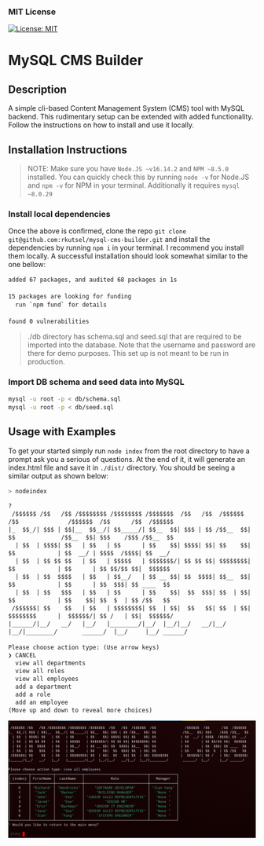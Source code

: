 ### MIT License

[![License: MIT](https://img.shields.io/badge/License-MIT-yellow.svg)](https://opensource.org/licenses/MIT)

# MySQL CMS Builder

## Description

A simple cli-based Content Management System (CMS) tool with MySQL backend. This rudimentary setup can be extended with added functionality. Follow the instructions on how to install and use it locally.

## Installation Instructions

> NOTE: Make sure you have `Node.JS ~v16.14.2` and `NPM ~8.5.0` installed. You can quickly check this by running `node -v` for Node.JS and `npm -v` for NPM in your terminal. Additionally it requires `mysql ~8.0.29`

### Install local dependencies

Once the above is confirmed, clone the repo `git clone git@github.com:rkutsel/mysql-cms-builder.git` and install the dependencies by running `npm i` in your terminal. I recommend you install them locally. A successful installation should look somewhat similar to the one bellow:

```bash
added 67 packages, and audited 68 packages in 1s

15 packages are looking for funding
  run `npm fund` for details

found 0 vulnerabilities
```

> ./db directory has schema.sql and seed.sql that are required to be imported into the database. Note that the username and password are there for demo purposes. This set up is not meant to be run in production.

### Import DB schema and seed data into MySQL

```bash
mysql -u root -p < db/schema.sql
mysql -u root -p < db/seed.sql
```

## Usage with Examples

To get your started simply run `node index` from the root directory to have a prompt ask you a serious of questions. At the end of it, it will generate an index.html file and save it in `./dist/` directory. You should be seeing a similar output as shown below:

```bash
> nodeindex
```

```
?
 /$$$$$$ /$$   /$$ /$$$$$$$$ /$$$$$$$$ /$$$$$$$  /$$   /$$  /$$$$$$  /$$              /$$$$$$  /$$      /$$  /$$$$$$
|_  $$_/| $$$ | $$|__  $$__/| $$_____/| $$__  $$| $$$ | $$ /$$__  $$| $$             /$$__  $$| $$$    /$$$ /$$__  $$
  | $$  | $$$$| $$   | $$   | $$      | $$    $$| $$$$| $$| $$    $$| $$            | $$  __/ | $$$$  /$$$$| $$  __/
  | $$  | $$ $$ $$   | $$   | $$$$$   | $$$$$$$/| $$ $$ $$| $$$$$$$$| $$            | $$      | $$ $$/$$ $$|  $$$$$$
  | $$  | $$  $$$$   | $$   | $$__/   | $$ __ $$| $$  $$$$| $$__  $$| $$            | $$      | $$  $$$| $$ ____  $$
  | $$  | $$   $$$   | $$   | $$      | $$    $$|  $$  $$$| $$  | $$| $$            | $$    $$| $$  $  | $$ /$$   $$
 /$$$$$$| $$    $$   | $$   | $$$$$$$$| $$  | $$|  $$   $$| $$  | $$| $$$$$$$$      |  $$$$$$/| $$ /   | $$|  $$$$$$/
|______/|__/   __/   |__/   |________/|__/  |__/|__/   __/|__/  |__/|________/       ______/  |__/     |__/ ______/

Please choose action type: (Use arrow keys)
❯ CANCEL
  view all departments
  view all roles
  view all employees
  add a department
  add a role
  add an employee
(Move up and down to reveal more choices)
```

![image-caption](./assets/cms-sql.png)
